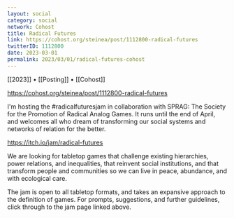 ```yaml
---
layout: social
category: social
network: Cohost
title: Radical Futures
link: https://cohost.org/steinea/post/1112800-radical-futures
twitterID: 1112800
date: 2023-03-01
permalink: 2023/03/01/radical-futures-cohost
---
```


[[2023]] • [[Posting]] • [[Cohost]]

https://cohost.org/steinea/post/1112800-radical-futures

I'm hosting the #radicalfuturesjam in collaboration with SPRAG: The Society for the Promotion of Radical Analog Games. It runs until the end of April, and welcomes all who dream of transforming our social systems and networks of relation for the better.

<https://itch.io/jam/radical-futures>

We are looking for tabletop games that challenge existing hierarchies, power relations, and inequalities, that reinvent social institutions, and that transform people and communities so we can live in peace, abundance, and with ecological care.

The jam is open to all tabletop formats, and takes an expansive approach to the definition of games. For prompts, suggestions, and further guidelines, click through to the jam page linked above.
